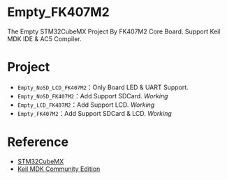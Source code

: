 # Empty_FK407M2
The Empty STM32CubeMX Project By FK407M2 Core Board. Support Keil MDK IDE & AC5 Compiler.

# Project
- `Empty_NoSD_LCD_FK407M2`：Only Board LED & UART Support.
- `Empty_NoSD_FK407M2`：Add Support SDCard. *Working*
- `Empty_LCD_FK407M2`：Add Support LCD. *Working*
- `Empty_FK407M2`：Add Support SDCard & LCD. *Working*

# Reference
- [STM32CubeMX](https://www.st.com/en/development-tools/stm32cubemx.html)
- [Keil MDK Community Edition](https://www2.keil.com/mdk5/editions/community)